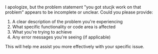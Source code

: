 I apologize, but the problem statement "you got stucjk work on that problem" appears to be incomplete or unclear. Could you please provide:

1. A clear description of the problem you're experiencing
2. What specific functionality or code area is affected
3. What you're trying to achieve
4. Any error messages you're seeing (if applicable)

This will help me assist you more effectively with your specific issue.